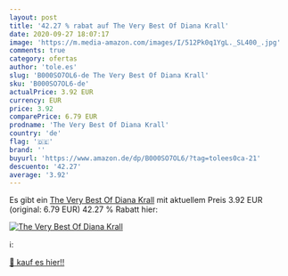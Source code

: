 ```yaml
---
layout: post
title: '42.27 % rabat auf The Very Best Of Diana Krall'
date: 2020-09-27 18:07:17
image: 'https://m.media-amazon.com/images/I/512Pk0q1YgL._SL400_.jpg'
comments: true
category: ofertas
author: 'tole.es'
slug: 'B000SO7OL6-de The Very Best Of Diana Krall'
sku: 'B000SO7OL6-de'
actualPrice: 3.92 EUR
currency: EUR
price: 3.92
comparePrice: 6.79 EUR
prodname: 'The Very Best Of Diana Krall'
country: 'de'
flag: '🇩🇪'
brand: ''
buyurl: 'https://www.amazon.de/dp/B000SO7OL6/?tag=tolees0ca-21'
descuento: '42.27'
average: '3.92'
---
```


Es gibt ein [The Very Best Of Diana Krall](https://www.amazon.de/dp/B000SO7OL6/?tag=tolees0ca-21) mit aktuellem Preis 3.92 EUR (original: 6.79 EUR) 42.27 % Rabatt hier:

[![The Very Best Of Diana Krall](https://m.media-amazon.com/images/I/512Pk0q1YgL._SL400_.jpg)](https://www.amazon.de/dp/B000SO7OL6/?tag=tolees0ca-21)

ℹ️:


[🛒 kauf es hier!!](https://www.amazon.de/dp/B000SO7OL6/?tag=tolees0ca-21)
